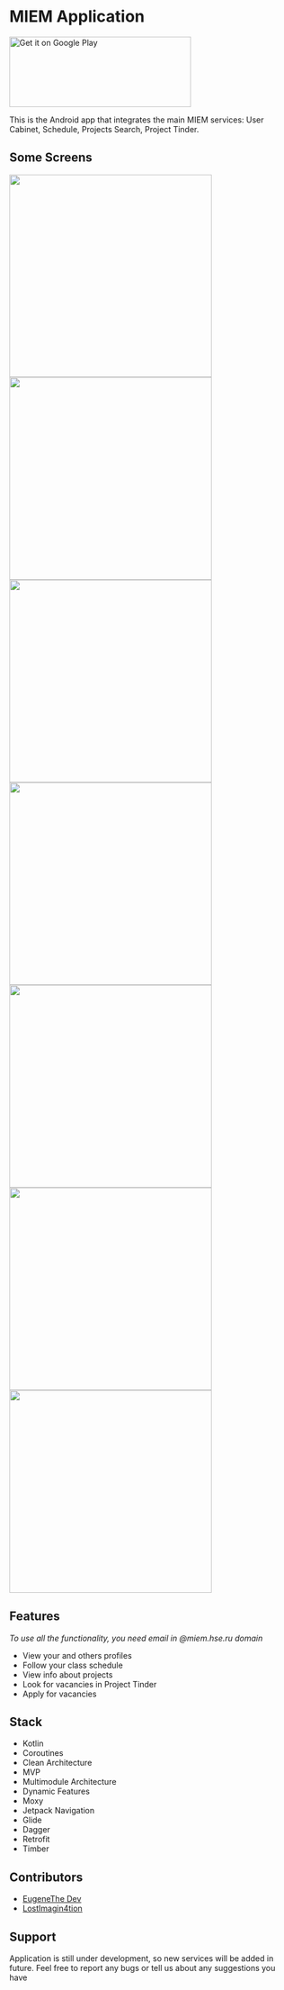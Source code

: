 # MIEM Application 

<a href='https://play.google.com/store/apps/details?id=ru.hse.miem.miemapp&hl=en_US&gl=US&pcampaignid=pcampaignidMKT-Other-global-all-co-prtnr-py-PartBadge-Mar2515-1'><img alt='Get it on Google Play' src='https://play.google.com/intl/en_us/badges/static/images/badges/en_badge_web_generic.png' width = 323 height = 125/></a>

This is the Android app that integrates the main MIEM services: User Cabinet, Schedule, Projects Search, Project Tinder. 

## Some Screens
<img src="https://user-images.githubusercontent.com/63148392/169801653-2c88ea55-4c44-4c22-85d3-5c60f5459523.png" width=360/> <img src="https://user-images.githubusercontent.com/63148392/169801913-79015463-1297-4662-9490-3a2bb3d484e7.png" width=360/> <img src="https://user-images.githubusercontent.com/63148392/169801977-0c02aa8a-b70d-4502-9816-cc5a77daf18b.png" width=360/> <img src="https://user-images.githubusercontent.com/63148392/169802041-4c1bcbda-e91a-4805-a7da-b789b4b9f145.png" width=360/> <img src="https://user-images.githubusercontent.com/63148392/169802089-cb333989-e48b-401c-a3af-ac6727e4cd49.png" width=360/> <img src="https://user-images.githubusercontent.com/63148392/169802203-8ad5dbd4-d5ff-435c-83a1-8b2c1701deb0.png" width=360/> <img src="https://user-images.githubusercontent.com/63148392/169802261-b140aa30-ef91-4e8c-ac1c-cf6d9634cc7a.png" width=360/> 

## Features
*To use all the functionality, you need email in @miem.hse.ru domain*
* View your and others profiles
* Follow your class schedule
* View info about projects
* Look for vacancies in Project Tinder
* Apply for vacancies

## Stack
* Kotlin
* Coroutines
* Clean Architecture
* MVP
* Multimodule Architecture
* Dynamic Features
* Moxy
* Jetpack Navigation
* Glide
* Dagger
* Retrofit
* Timber

## Contributors
* [EugeneThe Dev](https://github.com/EugeneTheDev)
* [LostImagin4tion](https://github.com/LostImagin4tion)

## Support
Application is still under development, so new services will be added in future. Feel free to report any bugs or tell us about any suggestions you have
